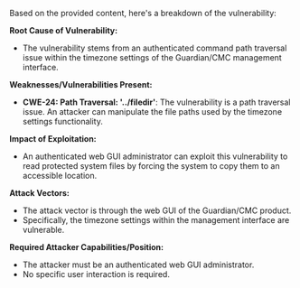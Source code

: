 Based on the provided content, here's a breakdown of the vulnerability:

**Root Cause of Vulnerability:**
- The vulnerability stems from an authenticated command path traversal issue within the timezone settings of the Guardian/CMC management interface.

**Weaknesses/Vulnerabilities Present:**
- **CWE-24: Path Traversal: '../filedir'**: The vulnerability is a path traversal issue. An attacker can manipulate the file paths used by the timezone settings functionality.

**Impact of Exploitation:**
- An authenticated web GUI administrator can exploit this vulnerability to read protected system files by forcing the system to copy them to an accessible location.

**Attack Vectors:**
- The attack vector is through the web GUI of the Guardian/CMC product.
- Specifically, the timezone settings within the management interface are vulnerable.

**Required Attacker Capabilities/Position:**
- The attacker must be an authenticated web GUI administrator.
- No specific user interaction is required.